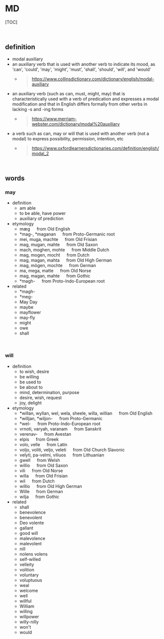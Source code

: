 # MD

[TOC]

<br>

## definition

+ modal auxiliary
+ an auxiliary verb that is used with another verb to indicate its mood, as 'can', 'could', 'may', 'might', 'must', 'shall', 'should', 'will', and 'would'
  + > <https://www.collinsdictionary.com/dictionary/english/modal-auxiliary>
+ an auxiliary verb (such as can, must, might, may) that is characteristically used with a verb of predication and expresses a modal modification and that in English differs formally from other verbs in lacking -s and -ing forms
  + > <https://www.merriam-webster.com/dictionary/modal%20auxiliary>
+ a verb such as can, may or will that is used with another verb (not a modal) to express possibility, permission, intention, etc
  + > <https://www.oxfordlearnersdictionaries.com/definition/english/modal_2> 

<br>

## words

### may

+ definition
  + am able
  + to be able, have power
  + auxiliary of prediction 
+ etymology
  + mæg &emsp; from Old English
  + *mag-, *maganan &emsp; from Proto-Germanic root
  + mei, muga, machte &emsp; from Old Frisian
  + mag, mugan, mahte &emsp; from Old Saxon
  + mach, moghen, mohte &emsp; from Middle Dutch
  + mag, mogen, mocht &emsp; from Dutch
  + mag, magan, mahta &emsp; from Old High German
  + mag, mögen, mochte &emsp; from German
  + ma, mega, matte &emsp; from Old Norse
  + mag, magan, mahte &emsp; from Gothic
  + *magh- &emsp; from Proto-Indo-European root
+ related
  + *magh-
  + *meg-
  + May Day
  + maybe
  + mayflower
  + may-fly
  + might
  + owe
  + shall

<br>

### will

+ definition
  + to wish, desire
  + be willing
  + be used to
  + be about to 
  + mind, determination, purpose
  + desire, wish, request
  + joy, delight
+ etymology
  + *willan, wyllan, wel, wela, sheele, willa, willian  &emsp; from Old English
  + *willjan, *wiljon- &emsp; from Proto-Germanic
  + *wel- &emsp; from Proto-Indo-European root
  + vrnoti, varyah, varanam &emsp; from Sanskrit
  + verenav- &emsp; from Avestan
  + elpis &emsp; from Greek
  + volo, velle &emsp; from Latin
  + voljo, voliti, veljo, veleti &emsp; from Old Church Slavonic
  + velyti, pa-velmi, viliuos &emsp; from Lithuanian
  + gwell &emsp; from Welsh
  + willio &emsp; from Old Saxon
  + vili &emsp; from Old Norse
  + willa &emsp; from Old Frisian
  + wil &emsp; from Dutch
  + willio &emsp; from Old High German
  + Wille &emsp; from German
  + wilja &emsp; from Gothic
+ related
  + shall
  + benevolence
  + benevolent
  + Deo volente
  + gallant
  + good will
  + malevolence
  + malevolent
  + nill
  + nolens volens
  + self-willed
  + velleity
  + volition
  + voluntary
  + voluptuous
  + weal
  + welcome
  + well
  + willful
  + William
  + willing
  + willpower
  + willy-nilly
  + won't
  + would
 